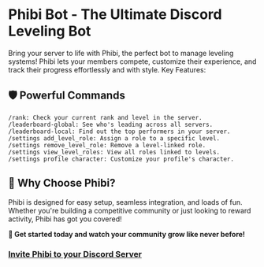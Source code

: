 # Phibi Bot - The Ultimate Discord Leveling Bot

Bring your server to life with Phibi, the perfect bot to manage leveling systems! Phibi lets your members compete, customize their experience, and track their progress effortlessly and with style.
Key Features:

## 🛡️ Powerful Commands

    /rank: Check your current rank and level in the server.
    /leaderboard-global: See who's leading across all servers.
    /leaderboard-local: Find out the top performers in your server.
    /settings add_level_role: Assign a role to a specific level.
    /settings remove_level_role: Remove a level-linked role.
    /settings view_level_roles: View all roles linked to levels.
    /settings profile character: Customize your profile's character.

## 🎉 Why Choose Phibi?

Phibi is designed for easy setup, seamless integration, and loads of fun. Whether you're building a competitive community or just looking to reward activity, Phibi has got you covered!

**💬 Get started today and watch your community grow like never before!**

### [Invite Phibi to your Discord Server](https://discord.com/oauth2/authorize?client_id=937673491354898452&scope=bot&permissions=412585741352)
